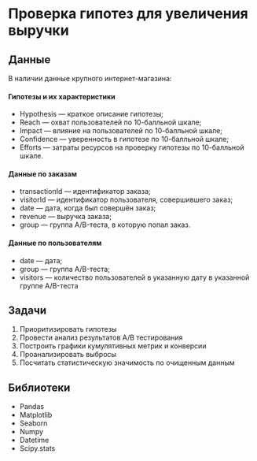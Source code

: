 # **Проверка гипотез для увеличения выручки**
## Данные
В наличии данные крупного интернет-магазина: 
#### Гипотезы и их характеристики 
* Hypothesis — краткое описание гипотезы;
* Reach — охват пользователей по 10-балльной шкале;
* Impact — влияние на пользователей по 10-балльной шкале;
* Confidence — уверенность в гипотезе по 10-балльной шкале;
* Efforts — затраты ресурсов на проверку гипотезы по 10-балльной шкале.

#### Данные по заказам
* transactionId — идентификатор заказа;
* visitorId — идентификатор пользователя, совершившего заказ;
* date — дата, когда был совершён заказ;
* revenue — выручка заказа;
* group — группа A/B-теста, в которую попал заказ.
#### Данные по пользователям
* date — дата;
* group — группа A/B-теста;
* visitors — количество пользователей в указанную дату в указанной группе A/B-теста

## Задачи
1. Приоритизировать гипотезы
2. Провести анализ результатов A/B тестирования
3. Построить графики кумулятивных метрик и конверсии
4. Проанализировать выбросы
5. Посчитать статистическую значимость по очищенным данным

## Библиотеки
* Pandas
* Matplotlib
* Seaborn
* Numpy
* Datetime
* Scipy.stats
